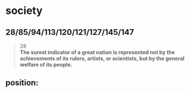 society
==============
28/85/94/113/120/121/127/145/147
------------------
>28  
>**The surest indicator of a great nation is represented not by the achievements of its rulers, artists, or scientists, but by the general welfare of its people.**

## position: 
<!--stackedit_data:
eyJoaXN0b3J5IjpbNDkxODAzMzQwLC03NTA3MTM4NDhdfQ==
-->